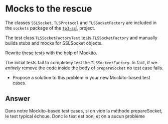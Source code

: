# Mocks to the rescue

The classes `SSLSocket`, `TLSProtocol` and `TLSSocketFactory` are included in the `sockets` package of the [`tp3-ssl`](../code/tp3-ssl) project.

The test class `TLSSocketFactoryTest` tests `TLSSocketFactory` and manually builds stubs and mocks for SSLSocket objects.

Rewrite these tests with the help of Mockito.

The initial tests fail to completely test the `TLSSockeetFactory`. In fact, if we *entirely* remove the code inside the body of `prepareSocket` no test case fails.

- Propose a solution to this problem in your new Mockito-based test cases.

## Answer

Dans notre Mockito-based test cases, si on vide la méthode prepareSocket, le test typical échoue.
Donc le test est bon, et on a aucun problème
